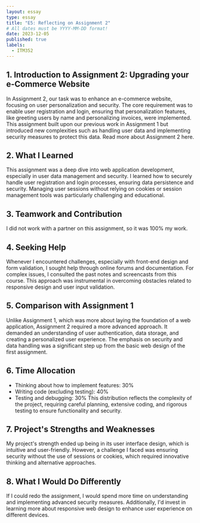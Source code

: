 ```yaml
---
layout: essay
type: essay
title: "E5: Reflecting on Assignment 2"
# All dates must be YYYY-MM-DD format!
date: 2023-12-05
published: true
labels:
  - ITM352
---
```


## 1. Introduction to Assignment 2: Upgrading your e-Commerce Website
In Assignment 2, our task was to enhance an e-commerce website, focusing on user personalization and security. The core requirement was to enable user registration and login, ensuring that personalization features, like greeting users by name and personalizing invoices, were implemented. This assignment built upon our previous work in Assignment 1 but introduced new complexities such as handling user data and implementing security measures to protect this data. Read more about Assignment 2 here. 


## 2. What I Learned
This assignment was a deep dive into web application development, especially in user data management and security. I learned how to securely handle user registration and login processes, ensuring data persistence and security. Managing user sessions without relying on cookies or session management tools was particularly challenging and educational.

## 3. Teamwork and Contribution
I did not work with a partner on this assignment, so it was 100% my work.

## 4. Seeking Help
Whenever I encountered challenges, especially with front-end design and form validation, I sought help through online forums and documentation. For complex issues, I consulted the past notes and screencasts from this course. This approach was instrumental in overcoming obstacles related to responsive design and user input validation.

## 5. Comparison with Assignment 1
Unlike Assignment 1, which was more about laying the foundation of a web application, Assignment 2 required a more advanced approach. It demanded an understanding of user authentication, data storage, and creating a personalized user experience. The emphasis on security and data handling was a significant step up from the basic web design of the first assignment.

## 6. Time Allocation
- Thinking about how to implement features: 30%
- Writing code (excluding testing): 40%
- Testing and debugging: 30%
This distribution reflects the complexity of the project, requiring careful planning, extensive coding, and rigorous testing to ensure functionality and security.

## 7. Project's Strengths and Weaknesses
My project's strength ended up being in its user interface design, which is intuitive and user-friendly. However, a challenge I faced was ensuring security without the use of sessions or cookies, which required innovative thinking and alternative approaches.

## 8. What I Would Do Differently
If I could redo the assignment, I would spend more time on understanding and implementing advanced security measures. Additionally, I'd invest in learning more about responsive web design to enhance user experience on different devices.
